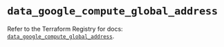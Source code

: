 # `data_google_compute_global_address`

Refer to the Terraform Registry for docs: [`data_google_compute_global_address`](https://registry.terraform.io/providers/hashicorp/google/5.18.0/docs/data-sources/compute_global_address).
